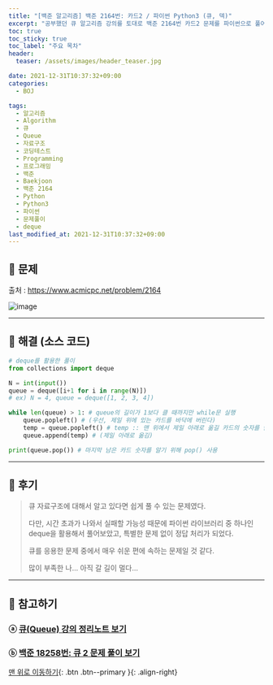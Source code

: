 ```yaml
---
title: "[백준 알고리즘] 백준 2164번: 카드2 / 파이썬 Python3 (큐, 덱)"
excerpt: "공부했던 큐 알고리즘 강의를 토대로 백준 2164번 카드2 문제를 파이썬으로 풀어보았다."
toc: true
toc_sticky: true
toc_label: "주요 목차"
header:
  teaser: /assets/images/header_teaser.jpg

date: 2021-12-31T10:37:32+09:00
categories:
  - BOJ

tags:
  - 알고리즘
  - Algorithm
  - 큐
  - Queue
  - 자료구조
  - 코딩테스트
  - Programming
  - 프로그래밍
  - 백준
  - Baekjoon
  - 백준 2164
  - Python
  - Python3
  - 파이썬
  - 문제풀이
  - deque
last_modified_at: 2021-12-31T10:37:32+09:00
---
```


## 🔔 문제

출처 : <https://www.acmicpc.net/problem/2164>

![image](https://user-images.githubusercontent.com/78403443/147797539-c584a552-9541-4644-975f-3947b19036d1.png)

---

## 🔐 해결 (소스 코드)

```python
# deque를 활용한 풀이
from collections import deque

N = int(input())
queue = deque([i+1 for i in range(N)])
# ex) N = 4, queue = deque([1, 2, 3, 4])

while len(queue) > 1: # queue의 길이가 1보다 클 때까지만 while문 실행
    queue.popleft() # (우선, 제일 위에 있는 카드를 바닥에 버린다)
    temp = queue.popleft() # temp :: 맨 위에서 제일 아래로 옮길 카드의 숫자를 담을 임시변수
    queue.append(temp) # (제일 아래로 옮김)

print(queue.pop()) # 마지막 남은 카드 숫자를 알기 위해 pop() 사용
```

---

## 📝 후기

>큐 자료구조에 대해서 알고 있다면 쉽게 풀 수 있는 문제였다.
>
>다만, 시간 초과가 나와서 실패할 가능성 때문에 파이썬 라이브러리 중 하나인 deque을 활용해서 풀어보았고, 특별한 문제 없이 정답 처리가 되었다.
>
>큐를 응용한 문제 중에서 매우 쉬운 편에 속하는 문제일 것 같다.
>
>많이 부족한 나... 아직 갈 길이 멀다...

---

## 👣 참고하기

### ⓐ [큐(Queue) 강의 정리노트 보기](https://root-devvoo.github.io/algorithm/%EC%8A%A4%ED%83%9D-&-%ED%81%90/#part-2-%ED%81%90)

### ⓑ [백준 18258번: 큐 2 문제 풀이 보기](https://root-devvoo.github.io/boj/%EB%B0%B1%EC%A4%80_18258%EB%B2%88_%ED%81%902_%EB%AC%B8%EC%A0%9C/)

[맨 위로 이동하기](#){: .btn .btn--primary }{: .align-right}